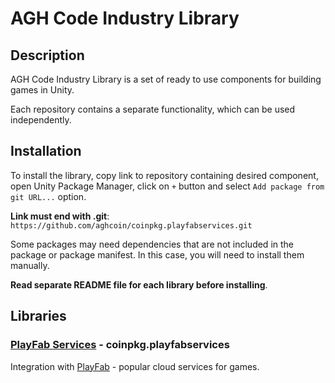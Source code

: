 # AGH Code Industry Library

## Description

AGH Code Industry Library is a set of ready to use components for building games in Unity.

Each repository contains a separate functionality, which can be used independently.

## Installation

To install the library, copy link to repository containing desired component, open Unity Package Manager, click on `+` button and select `Add package from git URL...` option.

**Link must end with .git**: `https://github.com/aghcoin/coinpkg.playfabservices.git`

Some packages may need dependencies that are not included in the package or package manifest. In this case, you will need to install them manually.

**Read separate README file for each library before installing**.

## Libraries

### [PlayFab Services](https://github.com/aghcoin/coinpkg.playfabservices.git) - coinpkg.playfabservices
Integration with [PlayFab](https://playfab.com) - popular cloud services for games.